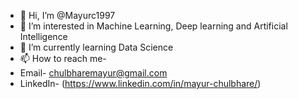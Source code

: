 - 👋 Hi, I’m @Mayurc1997
- 👀 I’m interested in Machine Learning, Deep learning and Artificial Intelligence
- 🌱 I’m currently learning Data Science
- 📫 How to reach me-
-  Email- chulbharemayur@gmail.com
- LinkedIn- (https://www.linkedin.com/in/mayur-chulbhare/)


<!---
Mayurc1997/Mayurc1997 is a ✨ special ✨ repository because its `README.md` (this file) appears on your GitHub profile.
You can click the Preview link to take a look at your changes.
--->
